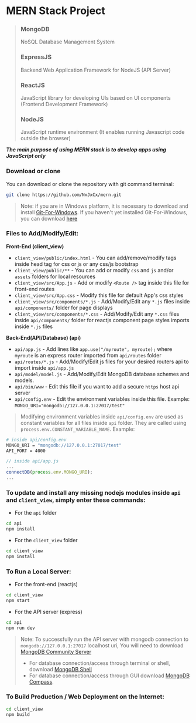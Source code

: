 # MERN Stack Project
> ### MongoDB
> NoSQL Database Management System
> ### ExpressJS
> Backend Web Application Framework for NodeJS (API Server)
> ### ReactJS 
> JavaScript library for developing UIs based on UI components (Frontend Development Framework)
> ### NodeJS
> JavaScript runtime environment (It enables running Javascript code outside the browser)

**_The main purpose of using MERN stack is to develop apps using JavaScript only_** 

### Download or clone
You can download or clone the repository with git command terminal:
```bash
git clone https://github.com/NxJxCx/mern.git
```
> Note: if you are in Windows platform, it is necessary to download and install [Git-For-Windows](https://git-scm.com/download/win).
> If you haven't yet installed Git-For-Windows, you can download [here](https://git-scm.com/download/win)

### Files to Add/Modify/Edit:
**Front-End (client_view)**
- `client_view/public/index.html` - You can add/remove/modify tags inside head tag for css or js or any css/js bootstrap
- `client_view/public/**` - You can add or modify `css` and `js` and/or `assets` folders for local resources
- `client_view/src/App.js` - Add or modify `<Route />` tag inside this file for front-end routes
- `client_view/src/App.css` - Modify this file for default App's css styles
- `client_view/src/components/*.js` - Add/Modify/Edit any `*.js` files inside `api/components/` folder for page displays
- `client_view/src/components/*.css` - Add/Modify/Edit any `*.css` files inside `api/components/` folder for reactjs component page styles imports inside `*.js` files

**Back-End(API/Database) (api)**
- `api/app.js` - Add lines like `app.use("/myroute", myroute);` where `myroute` is an express router imported from `api/routes` folder
- `api/routes/*.js` - Add/Modify/Edit js files for your desired routers api to import inside `api/app.js`
- `api/model/model.js` - Add/Modify/Edit MongoDB database schemes and models. 
- `api/bin/www` - Edit this file if you want to add a secure `https` host api server
- `api/config.env` - Edit the environment variables inside this file. Example: `MONGO_URI="mongodb://127.0.0.1:27017/test"`
> Modifying environment variables inside `api/config.env` are used as constant variables for all files inside `api` folder. They are called using `process.env.CONSTANT_VARIABLE_NAME`. Example:
```bash
# inside api/config.env
MONGO_URI = "mongodb://127.0.0.1:27017/test"
API_PORT = 4000
```
```javascript
// inside api/app.js
...
connectDB(process.env.MONGO_URI);
...
```
### To update and install any missing nodejs modules inside `api` and `client_view`, simply enter these commands:
- For the `api` folder
```bash
cd api
npm install
```
- For the `client_view` folder
```bash
cd client_view
npm install
```

### To Run a Local Server:
- For the front-end (reactjs)
```bash
cd client_view
npm start
```
- For the API server (express)
```bash
cd api
npm run dev
```

> Note: To successfully run the API server with mongodb connection to `mongodb://127.0.0.1:27017` localhost uri,
> You will need to download [MongoDB Community Server](https://www.mongodb.com/try/download/community)
> - For database connection/access through terminal or shell, download [MongoDB Shell](https://www.mongodb.com/try/download/shell)
> - For database connection/access through GUI download [MongoDB Compass](https://www.mongodb.com/try/download/compass).


### To Build Production / Web Deployment on the Internet:
```bash
cd client_view
npm build
```
